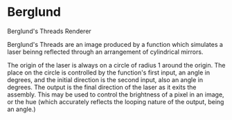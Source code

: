 # Berglund
Berglund's Threads Renderer

Berglund's Threads are an image produced by a function which simulates a laser beinng reflected through an arrangement of cylindrical mirrors.

The origin of the laser is always on a circle of radius 1 around the origin. The place on the circle is controlled by the function's first input, an angle in degrees, and the initial direction is the second input, also an angle in degrees.
The output is the final direction of the laser as it exits the assembly. This may be used to control the brightness of a pixel in an image, or the hue (which accurately reflects the looping nature of the output, being an angle.)
